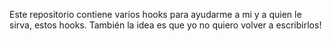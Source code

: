 Este repositorio contiene varios hooks para ayudarme a mi y a quien le sirva, estos hooks.
También la idea es que yo no quiero volver a escribirlos!